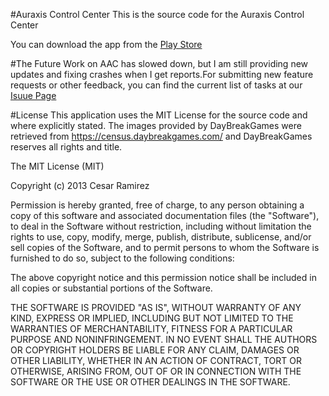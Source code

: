 #Auraxis Control Center
This is the source code for the Auraxis Control Center

You can download the app from the [Play Store](https://play.google.com/store/apps/details?id=com.cesarandres.ps2link)

#The Future
Work on AAC has slowed down, but I am still providing new updates and fixing crashes when I get reports.For submitting new feature requests or other feedback, you can find the current list of tasks at our [Isuue Page](https://github.com/cesarramirez/auraxiscontrolcenter/issues)

#License
This application uses the MIT License for the source code and where explicitly stated. The images provided by DayBreakGames were retrieved from https://census.daybreakgames.com/ and DayBreakGames reserves all rights and title.

The MIT License (MIT)

Copyright (c) 2013 Cesar Ramirez

Permission is hereby granted, free of charge, to any person obtaining a copy
of this software and associated documentation files (the "Software"), to deal
in the Software without restriction, including without limitation the rights
to use, copy, modify, merge, publish, distribute, sublicense, and/or sell
copies of the Software, and to permit persons to whom the Software is
furnished to do so, subject to the following conditions:

The above copyright notice and this permission notice shall be included in
all copies or substantial portions of the Software.

THE SOFTWARE IS PROVIDED "AS IS", WITHOUT WARRANTY OF ANY KIND, EXPRESS OR
IMPLIED, INCLUDING BUT NOT LIMITED TO THE WARRANTIES OF MERCHANTABILITY,
FITNESS FOR A PARTICULAR PURPOSE AND NONINFRINGEMENT. IN NO EVENT SHALL THE
AUTHORS OR COPYRIGHT HOLDERS BE LIABLE FOR ANY CLAIM, DAMAGES OR OTHER
LIABILITY, WHETHER IN AN ACTION OF CONTRACT, TORT OR OTHERWISE, ARISING FROM,
OUT OF OR IN CONNECTION WITH THE SOFTWARE OR THE USE OR OTHER DEALINGS IN
THE SOFTWARE.
